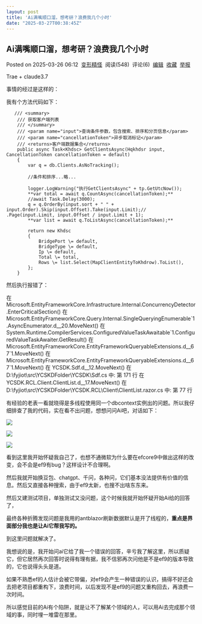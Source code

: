 ```yaml
---
layout: post
title: 'Ai满嘴顺口溜，想考研？浪费我几个小时'
date: "2025-03-27T00:38:45Z"
---
```

Ai满嘴顺口溜，想考研？浪费我几个小时
-------------------

Posted on 2025-03-26 06:12  [变形精怪](https://www.cnblogs.com/jionsoft)  阅读(548)  评论(6)  [编辑](https://i.cnblogs.com/EditPosts.aspx?postid=18792692)  [收藏](javascript:void\(0\))  [举报](javascript:void\(0\))

Trae + claude3.7

事情的经过是这样的：

我有个方法代码如下：

       /// <summary>
        /// 获取客户端列表
        /// </summary>
        /// <param name="input">查询条件参数，包含搜索、排序和分页信息</param>
        /// <param name="cancellationToken">异步取消标记</param>
        /// <returns>客户端数据集合</returns>
        public async Task<Khdsc> GetClientsAsync(Hqkhdsr input, CancellationToken cancellationToken = default)
        {
            var q = db.Clients.AsNoTracking();

            //条件和排序...略...

            logger.LogWarning("执行GetClientsAsync" + tp.GetUtcNow());
            **var total = await q.CountAsync(cancellationToken);**
            //await Task.Delay(3000);
            q = q.OrderBy(input.sort + " " + input.Order).Skip(input.Offset).Take(input.Limit);// .Page(input.Limit, input.Offset / input.Limit + 1);
            **var list = await q.ToListAsync(cancellationToken);**

            return new Khdsc
            {
                BridgePort \= default,
                BridgeType \= default,
                Ip \= default,
                Total \= total,
                Rows \= list.Select(MapClientEntityToKhdrow).ToList(),
            };
        }

然后执行报错了：

在 Microsoft.EntityFrameworkCore.Infrastructure.Internal.ConcurrencyDetector.EnterCriticalSection()
在 Microsoft.EntityFrameworkCore.Query.Internal.SingleQueryingEnumerable\`1.AsyncEnumerator.<MoveNextAsync>d\_\_20.MoveNext()
在 System.Runtime.CompilerServices.ConfiguredValueTaskAwaitable\`1.ConfiguredValueTaskAwaiter.GetResult()
在 Microsoft.EntityFrameworkCore.EntityFrameworkQueryableExtensions.<ToListAsync>d\_\_67\`1.MoveNext()
在 Microsoft.EntityFrameworkCore.EntityFrameworkQueryableExtensions.<ToListAsync>d\_\_67\`1.MoveNext()
在 YCSDK.Sdf.<GetClientsAsync>d\_\_12.MoveNext() 在 D:\\fyjiot\\src\\YCSKDFolder\\YCSDK\\Sdf.cs 中: 第 171 行
在 YCSDK.RCL.Client.ClientList.<LoadClientListAsync>d\_\_17.MoveNext() 在 D:\\fyjiot\\src\\YCSKDFolder\\YCSDK.RCL\\Client\\ClientList.razor.cs 中: 第 77 行

有经验的老表一看就晓得是多线程使用同一个dbcontext实例出的问题。所以我仔细排查了我的代码，实在看不出问题，想想问问Ai吧，对话如下：

![](https://img2024.cnblogs.com/blog/350763/202503/350763-20250326055104740-1678372720.png)

![](https://img2024.cnblogs.com/blog/350763/202503/350763-20250326055133442-1332656310.png)

![](https://img2024.cnblogs.com/blog/350763/202503/350763-20250326055203238-30194551.png)

看到这里我开始怀疑我自己了，也想不通微软为什么要在efcore9中做出这样的改变，会不会是ef9有bug？这样设计不合理啊。

然后我就开始换豆包、chatgpt、千问，各种问，它们基本没法提供有价值的信息。然后又直接各种搜索，由于ef9太新，也搜不出啥东东来。

然后又建测试项目，单独测试又没问题，这个时候我就开始怀疑开始Ai给的回答了，

最终各种折腾发现问题是我用的antblazor刷新数据默认是开了线程的，**重点是界面部分我也是让Ai它帮我写的。**

到这里问题就解决了。

我想说的是，我开始问ai它给了我一个错误的回答，辛亏我了解这里，所以质疑它，但它居然再次回答时说得有理有据，我不信邪再次问他是不是ef9的版本导致的，它也说得头头是道。

如果不熟悉ef的人估计会被它带偏，对ef9会产生一种错误的认识，搞得不好还会去把老项目都重构下，浪费时间，以后发现不是ef9的问题又重构回去，再浪费一次时间。

所以感觉目前的Ai有个陷阱，就是让不了解某个领域的人，可以用Ai去完成那个领域的事，同时埋一堆雷在那里。